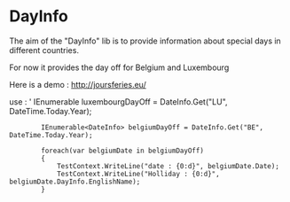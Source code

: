 # DayInfo

The aim of the "DayInfo" lib is to provide information about special days in different countries.

For now it provides the day off for Belgium and Luxembourg

Here is a demo : http://joursferies.eu/

use :
'  IEnumerable<DateInfo> luxembourgDayOff = DateInfo.Get("LU", DateTime.Today.Year);

            IEnumerable<DateInfo> belgiumDayOff = DateInfo.Get("BE", DateTime.Today.Year);

            foreach(var belgiumDate in belgiumDayOff)
            {
                TestContext.WriteLine("date : {0:d}", belgiumDate.Date);
                TestContext.WriteLine("Holliday : {0:d}", belgiumDate.DayInfo.EnglishName);
            }
            
